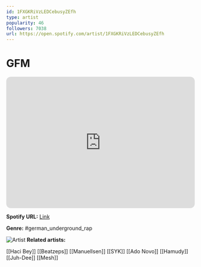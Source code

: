 ```yaml
---
id: 1FXGKRiVzLEDCebusyZEfh
type: artist
popularity: 46
followers: 7038
url: https://open.spotify.com/artist/1FXGKRiVzLEDCebusyZEfh
---
```

# GFM

<iframe style="border-radius:12px" src="https://open.spotify.com/embed/artist/1FXGKRiVzLEDCebusyZEfh" width="100%" height="352" frameBorder="0" allowfullscreen="" allow="autoplay; clipboard-write; encrypted-media; fullscreen; picture-in-picture" loading="lazy"></iframe>

**Spotify URL:** [Link](https://open.spotify.com/artist/1FXGKRiVzLEDCebusyZEfh)

**Genre:**  #german_underground_rap

![Artist](https://i.scdn.co/image/ab6761610000e5eb87ceddce243aac8b2511787e)
**Related artists:**

[[Haci Bey]]
[[Beatzeps]]
[[Manuellsen]]
[[SYK]]
[[Ado Novo]]
[[Hamudy]]
[[Juh-Dee]]
[[Mesh]]
